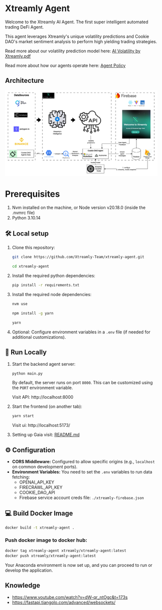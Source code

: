 # Xtreamly Agent

Welcome to the Xtreamly AI Agent.
The first super intelligent automated trading DeFi Agent.

This agent leverages Xtreamly's unique volatility predictions and Cookie DAO's market sentiment analysis to perform high yielding trading strategies.

Read more about our volatility prediction model here: [AI Volatility by Xtreamly.pdf](documentation%2FAI%20Volatility%20by%20Xtreamly.pdf)

Read more about how our agents operate here: [Agent Policy](documentation%2FProject%20describtion.md)

## Architecture

![architecture.png](documentation/architecture.png)

# Prerequisites

1. Nvm installed on the machine, or Node version v20.18.0 (inside the .nvmrc file)
2. Python 3.10.14

## 🛠 Local setup

1. Clone this repository:

   ```bash
   git clone https://github.com/Xtreamly-Team/xtreamly-agent.git
   ```

   ```bash
   cd xtreamly-agent
   ```

2. Install the required python dependencies:

   ```bash
   pip install -r requirements.txt
   ```

3. Install the required node dependencies:

   ```bash
   nvm use
   ```
   ```bash
   npm install -g yarn
   ```
   ```bash
   yarn
   ```

4. Optional: Configure environment variables in a `.env` file (if needed for additional customizations).

## 🚀 Run Locally

1. Start the backend agent server:

   ```bash
   python main.py
   ```

   By default, the server runs on port `8000`. This can be customized using the `PORT` environment variable.

   Visit API: http://localhost:8000


2. Start the frontend (on another tab):
   ```bash
   yarn start
   ```
   Visit ui: http://localhost:5173/


3. Setting up Gaia visit: [README.md](gaia%2FREADME.md)

## ⚙️ Configuration

- **CORS Middleware:** Configured to allow specific origins (e.g., `localhost` on common development ports).
- **Environment Variables:** You need to set the `.env` variables to run data fetching:
  - OPENAI_API_KEY
  - FIRECRAWL_API_KEY
  - COOKIE_DAO_API
  - Firebase service account creds file: `./xtreamly-firebase.json`

## 💻 Build Docker Image

   ```bash
   docker build -t xtreamly-agent .
   ```
### Push docker image to docker hub:

```bash
docker tag xtreamly-agent xtreamly/xtreamly-agent:latest
docker push xtreamly/xtreamly-agent:latest
```

Your Anaconda environment is now set up, and you can proceed to run or develop the application.

## Knowledge

- https://www.youtube.com/watch?v=dW-qr_ntOgc&t=173s
- https://fastapi.tiangolo.com/advanced/websockets/
